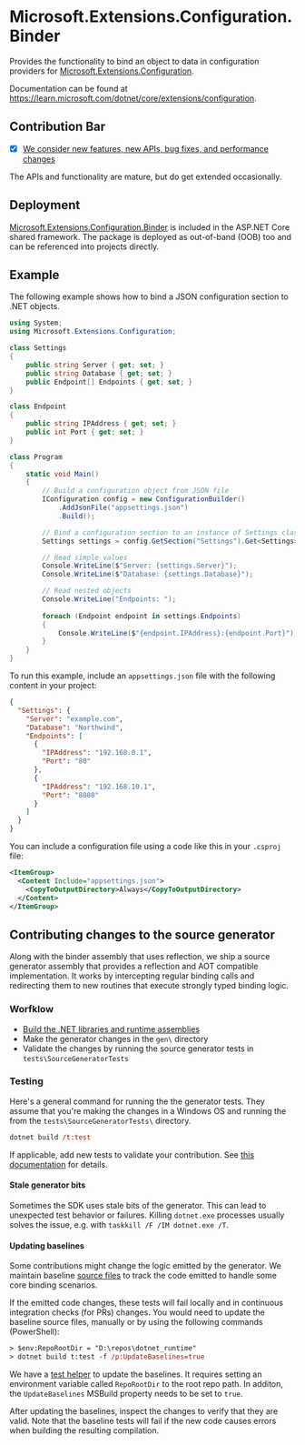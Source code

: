 # Microsoft.Extensions.Configuration.Binder

Provides the functionality to bind an object to data in configuration providers for [Microsoft.Extensions.Configuration](https://www.nuget.org/packages/Microsoft.Extensions.Configuration/).

Documentation can be found at https://learn.microsoft.com/dotnet/core/extensions/configuration.

## Contribution Bar
- [x] [We consider new features, new APIs, bug fixes, and performance changes](../README.md#contribution-bar)

The APIs and functionality are mature, but do get extended occasionally.

## Deployment
[Microsoft.Extensions.Configuration.Binder](https://www.nuget.org/packages/Microsoft.Extensions.Configuration.Binder/) is included in the ASP.NET Core shared framework. The package is deployed as out-of-band (OOB) too and can be referenced into projects directly.

## Example
The following example shows how to bind a JSON configuration section to .NET objects.

```cs
using System;
using Microsoft.Extensions.Configuration;

class Settings
{
    public string Server { get; set; }
    public string Database { get; set; }
    public Endpoint[] Endpoints { get; set; }
}

class Endpoint
{
    public string IPAddress { get; set; }
    public int Port { get; set; }
}

class Program
{
    static void Main()
    {
        // Build a configuration object from JSON file
        IConfiguration config = new ConfigurationBuilder()
            .AddJsonFile("appsettings.json")
            .Build();

        // Bind a configuration section to an instance of Settings class
        Settings settings = config.GetSection("Settings").Get<Settings>();

        // Read simple values
        Console.WriteLine($"Server: {settings.Server}");
        Console.WriteLine($"Database: {settings.Database}");

        // Read nested objects
        Console.WriteLine("Endpoints: ");
        
        foreach (Endpoint endpoint in settings.Endpoints)
        {
            Console.WriteLine($"{endpoint.IPAddress}:{endpoint.Port}");
        }
    }
}
```

To run this example, include an `appsettings.json` file with the following content in your project:

```json
{
  "Settings": {
    "Server": "example.com",
    "Database": "Northwind",
    "Endpoints": [
      {
        "IPAddress": "192.168.0.1",
        "Port": "80"
      },
      {
        "IPAddress": "192.168.10.1",
        "Port": "8080"
      }
    ]
  }
}
```

You can include a configuration file using a code like this in your `.csproj` file:

```xml
<ItemGroup>
  <Content Include="appsettings.json">
    <CopyToOutputDirectory>Always</CopyToOutputDirectory>
  </Content>
</ItemGroup>
```

## Contributing changes to the source generator

Along with the binder assembly that uses reflection, we ship a source generator assembly that provides a reflection and AOT compatible implementation. It works by intercepting regular binding calls and redirecting them to new routines that execute strongly typed binding logic.

### Worfklow

- [Build the .NET libraries and runtime assemblies](https://github.com/dotnet/runtime/tree/7ed33d80c92fa0b7ae740df60a460e984f2f442b#how-can-i-contribute)
- Make the generator changes in the `gen\` directory
- Validate the changes by running the source generator tests in `tests\SourceGeneratorTests`

### Testing

Here's a general command for running the the generator tests. They assume that you're making the changes in a Windows OS and running the from the `tests\SourceGeneratorTests\` directory.

```ps
dotnet build /t:test
```

If applicable, add new tests to validate your contribution. See [this documentation](https://github.com/dotnet/runtime/blob/7ed33d80c92fa0b7ae740df60a460e984f2f442b/docs/workflow/README.md#full-instructions-on-building-and-testing-the-runtime-repo) for details.

#### Stale generator bits

Sometimes the SDK uses stale bits of the generator. This can lead to unexpected test behavior or failures. Killing `dotnet.exe` processes usually solves the issue, e.g. with `taskkill /F /IM dotnet.exe /T`.

#### Updating baselines

Some contributions might change the logic emitted by the generator. We maintain baseline [source files](https://github.com/dotnet/runtime/tree/e3e9758a10870a8f99a93a25e54ab2837d3abefc/src/libraries/Microsoft.Extensions.Configuration.Binder/tests/SourceGenerationTests/Baselines) to track the code emitted to handle some core binding scenarios.

If the emitted code changes, these tests will fail locally and in continuous integration checks (for PRs) changes. You would need to update the baseline source files, manually or by using the following commands (PowerShell):

```ps
> $env:RepoRootDir = "D:\repos\dotnet_runtime"
> dotnet build t:test -f /p:UpdateBaselines=true
```

We have a [test helper](https://github.com/dotnet/runtime/blob/e3e9758a10870a8f99a93a25e54ab2837d3abefc/src/libraries/Microsoft.Extensions.Configuration.Binder/tests/SourceGenerationTests/GeneratorTests.Helpers.cs#L105-L118) to update the baselines. It requires setting an environment variable called `RepoRootDir` to the root repo path. In additon, the `UpdateBaselines` MSBuild property needs to be set to `true`.

After updating the baselines, inspect the changes to verify that they are valid. Note that the baseline tests will fail if the new code causes errors when building the resulting compilation.